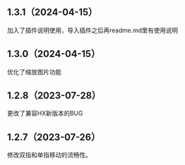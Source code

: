 ## 1.3.1（2024-04-15）
加入了插件说明使用，导入插件之后再readme.md里有使用说明
## 1.3.0（2024-04-15）
优化了缩放图片功能
## 1.2.8（2023-07-28）
更改了兼容HX新版本的BUG
## 1.2.7（2023-07-26）
修改双指和单指移动的流畅性。
